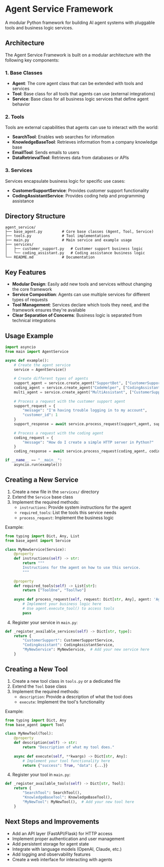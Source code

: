 # Agent Service Framework

A modular Python framework for building AI agent systems with pluggable tools and business logic services.

## Architecture

The Agent Service Framework is built on a modular architecture with the following key components:

### 1. Base Classes

- **Agent**: The core agent class that can be extended with tools and services
- **Tool**: Base class for all tools that agents can use (external integrations)
- **Service**: Base class for all business logic services that define agent behavior

### 2. Tools

Tools are external capabilities that agents can use to interact with the world:

- **SearchTool**: Enables web searches for information
- **KnowledgeBaseTool**: Retrieves information from a company knowledge base
- **EmailTool**: Sends emails to users
- **DataRetrievalTool**: Retrieves data from databases or APIs

### 3. Services

Services encapsulate business logic for specific use cases:

- **CustomerSupportService**: Provides customer support functionality
- **CodingAssistantService**: Provides coding help and programming assistance

## Directory Structure

```
agent_service/
├── base_agent.py         # Core base classes (Agent, Tool, Service)
├── tools.py              # Tool implementations
├── main.py               # Main service and example usage
├── services/
│   ├── customer_support.py   # Customer support business logic
│   └── coding_assistant.py   # Coding assistance business logic
└── README.md             # Documentation
```

## Key Features

- **Modular Design**: Easily add new tools and services without changing the core framework
- **Service Composition**: Agents can use multiple services for different types of requests
- **Tool Management**: Services declare which tools they need, and the framework ensures they're available
- **Clear Separation of Concerns**: Business logic is separated from technical integrations

## Usage Example

```python
import asyncio
from main import AgentService

async def example():
    # Create the agent service
    service = AgentService()
    
    # Create different types of agents
    support_agent = service.create_agent("SupportBot", ["CustomerSupport"])
    coding_agent = service.create_agent("CodeHelper", ["CodingAssistant"])
    multi_agent = service.create_agent("MultiAssistant", ["CustomerSupport", "CodingAssistant"])
    
    # Process a request with the customer support agent
    support_request = {
        "message": "I'm having trouble logging in to my account",
        "customer_id": 1
    }
    support_response = await service.process_request(support_agent, support_request)
    
    # Process a request with the coding agent
    coding_request = {
        "message": "How do I create a simple HTTP server in Python?"
    }
    coding_response = await service.process_request(coding_agent, coding_request)

if __name__ == "__main__":
    asyncio.run(example())
```

## Creating a New Service

1. Create a new file in the `services/` directory
2. Extend the `Service` base class
3. Implement the required methods:
   - `instructions`: Provide system instructions for the agent
   - `required_tools`: List the tools this service needs
   - `process_request`: Implement the business logic

Example:

```python
from typing import Dict, Any, List
from base_agent import Service

class MyNewService(Service):
    @property
    def instructions(self) -> str:
        return """
        Instructions for the agent on how to use this service.
        """
    
    @property
    def required_tools(self) -> List[str]:
        return ["ToolOne", "ToolTwo"]
    
    async def process_request(self, request: Dict[str, Any], agent: 'Agent') -> Dict[str, Any]:
        # Implement your business logic here
        # Use agent.execute_tool() to access tools
        pass
```

4. Register your service in `main.py`:

```python
def _register_available_services(self) -> Dict[str, type]:
    return {
        "CustomerSupport": CustomerSupportService,
        "CodingAssistant": CodingAssistantService,
        "MyNewService": MyNewService,  # Add your new service here
    }
```

## Creating a New Tool

1. Create a new tool class in `tools.py` or a dedicated file
2. Extend the `Tool` base class
3. Implement the required methods:
   - `description`: Provide a description of what the tool does
   - `execute`: Implement the tool's functionality

Example:

```python
from typing import Dict, Any
from base_agent import Tool

class MyNewTool(Tool):
    @property
    def description(self) -> str:
        return "Description of what my tool does."
    
    async def execute(self, **kwargs) -> Dict[str, Any]:
        # Implement your tool functionality here
        return {"success": True, "data": {...}}
```

4. Register your tool in `main.py`:

```python
def _register_available_tools(self) -> Dict[str, Tool]:
    return {
        "SearchTool": SearchTool(),
        "KnowledgeBaseTool": KnowledgeBaseTool(),
        "MyNewTool": MyNewTool(),  # Add your new tool here
    }
```

## Next Steps and Improvements

- Add an API layer (FastAPI/Flask) for HTTP access
- Implement proper authentication and user management
- Add persistent storage for agent state
- Integrate with language models (OpenAI, Claude, etc.)
- Add logging and observability features
- Create a web interface for interacting with agents 